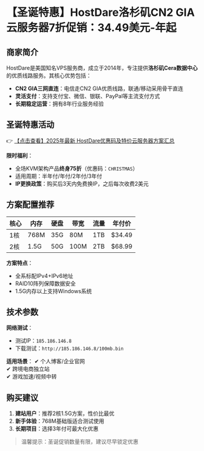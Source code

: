 # 【圣诞特惠】HostDare洛杉矶CN2 GIA云服务器7折促销：34.49美元-年起

## 商家简介

HostDare是美国知名VPS服务商，成立于2014年，专注提供**洛杉矶Cera数据中心**的优质线路服务。其核心优势包括：
- **CN2 GIA三网直连**：电信走CN2 GIA优质线路，联通/移动采用骨干直连
- **灵活支付**：支持支付宝、微信、银联、PayPal等主流支付方式
- **长期稳定运营**：拥有8年行业服务经验

## 圣诞特惠活动

👉 [【点击查看】2025年最新 HostDare优惠码及特价云服务器方案汇总](https://bit.ly/hostdare)

**限时福利**：
- 全场KVM架构产品**终身75折**（优惠码：`CHRISTMAS`）
- 适用周期：半年付/年付/2年付/3年付
- **IP更换政策**：购买后3天内免费换IP，之后每次收费2美元

## 方案配置推荐

| 核心 | 内存 | 硬盘 | 带宽 | 流量 | 年付价 |
|------|------|------|------|------|--------|
| 1核  | 768M | 35G  | 80M  | 1TB  | $34.49 |
| 2核  | 1.5G | 50G  | 100M | 2TB  | $68.99 |

**方案特点**：
- 全系标配IPv4+IPv6地址
- RAID10阵列保障数据安全
- 1.5G内存以上支持Windows系统

## 技术参数

**网络测试**：
- 测试IP：`185.186.146.8`
- 下载测试：`http://185.186.146.8/100mb.bin`

**适用场景**：
✔ 个人博客/企业官网  
✔ 跨境电商独立站  
✔ 游戏加速/视频中转

## 购买建议

1. **建站用户**：推荐2核1.5G方案，性价比最优
2. **新手体验**：768M基础版适合测试使用
3. **长期项目**：选择3年付可最大化优惠

> 温馨提示：圣诞促销数量有限，建议尽早锁定优惠